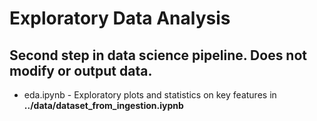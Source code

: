 # Exploratory Data Analysis
## Second step in data science pipeline. Does not modify or output data.
* eda.ipynb - Exploratory plots and statistics on key features in **../data/dataset_from_ingestion.iypnb** 
